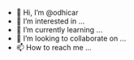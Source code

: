 - 👋 Hi, I’m @odhicar
- 👀 I’m interested in ...
- 🌱 I’m currently learning ...
- 💞️ I’m looking to collaborate on ...
- 📫 How to reach me ...

<!---
odhicar/odhicar is a ✨ special ✨ repository because its `README.md` (this file) appears on your GitHub profile.
You can click the Preview link to take a look at your changes.
--->
